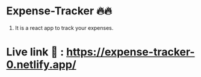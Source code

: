 # Expense-Tracker 🔥🔥
1) It is a react app to track your expenses.

# Live link 🚀 : https://expense-tracker-0.netlify.app/
